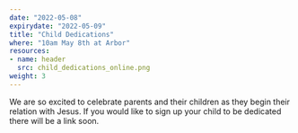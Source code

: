 ```yaml
---
date: "2022-05-08"
expirydate: "2022-05-09"
title: "Child Dedications"
where: "10am May 8th at Arbor"
resources:
- name: header
  src: child_dedications_online.png
weight: 3
---
```

 
We are so excited to celebrate parents and their children as they begin their relation with Jesus. If you would like to sign up your child to be dedicated there will be a link soon.


